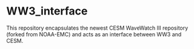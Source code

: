 # WW3_interface

This repository encapsulates the newest CESM WaveWatch III repository (forked from NOAA-EMC) and acts as an interface between WW3 and CESM.
